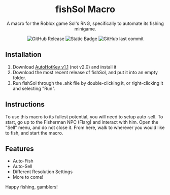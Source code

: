 <div align="center" style="text-align: center;">
<h1>fishSol Macro</h1>
<p>A macro for the Roblox game Sol's RNG, specifically to automate its fishing minigame.</p>

<!-- ![GitHub Downloads (all assets, all releases)](https://img.shields.io/github/downloads/ivelchampion249/FishSol-Macro/total#) -->
![GitHub Release](https://img.shields.io/github/v/release/ivelchampion249/FishSol-Macro)
![Static Badge](https://img.shields.io/badge/license-CC_BY--NC--ND_4.0-orange)
![GitHub last commit](https://img.shields.io/github/last-commit/ivelchampion249/fishSol-Macro)

</div>

## Installation
1. Download [AutoHotKey v1.1](https://www.autohotkey.com/) (not v2.0) and install it
2. Download the most recent release of fishSol, and put it into an empty folder.
3. Run fishSol through the .ahk file by double-clicking it, or right-clicking it and selecting "Run".

## Instructions
To use this macro to its fullest potential, you will need to setup auto-sell.
To start, go up to the Fisherman NPC (Flarg) and interact with him.
Open the "Sell" menu, and do not close it.
From here, walk to wherever you would like to fish, and start the macro.

## Features
- Auto-Fish
- Auto-Sell
- Different Resolution Settings
- More to come!

Happy fishing, gamblers!
